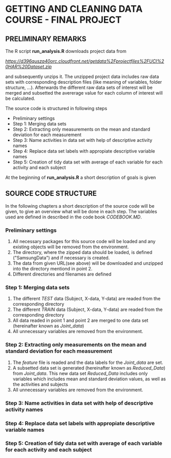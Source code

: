 # GETTING AND CLEANING DATA COURSE - FINAL PROJECT

## PRELIMINARY REMARKS
The R script **run_analysis.R** downloads project data from

*https://d396qusza40orc.cloudfront.net/getdata%2Fprojectfiles%2FUCI%20HAR%20Dataset.zip*

and subsequently unzips it. The unzipped project data includes raw data sets with corresponding description files (like meaning of variables, folder structure, ...). Afterwards the different raw data sets of interest will be merged and subsetted the avererage value for each column of interest will be calculated.

The source code is structured in following steps

* Preliminary settings
* Step 1: Merging data sets
* Step 2: Extracting only measurements on the mean and standard deviation for each measurement
* Step 3: Name activities in data set with help of descriptive activity names
* Step 4: Replace data set labels with appropiate descriptive variable names
* Step 5: Creation of tidy data set with average of each variable for each activity and each subject

At the beginning of **run_analysis.R** a short description of goals is given

## SOURCE CODE STRUCTURE

In the following chapters a short description of the source code will be given, to give an overview what will be done in each step. The variables used are defined in described in the code book *CODEBOOK.MD*. 

### Preliminary settings

1. All necessary packages for this source code will be loaded and any existing objects will be removed from the environment.
2. The directory, where the zipped data should be loaded, is defined ("SamsungData") and if necessary is created.
3. The data from given URL(see above) will be downloaded and unzipped into the directory mentiond in point 2.
4. Different directories and filenames are defined

### Step 1: Merging data sets

1. The different *TEST* data (Subject, X-data, Y-data) are readed from the corresponding directory
2. The different *TRAIN* data (Subject, X-data, Y-data) are readed from the corresponding directory
3. All data readed in point 1 and point 2 are merged to one data set (hereinafter known as *Joint_data*)
4. All unnecessary variables are removed from the environment.

### Step 2: Extracting only measurements on the mean and standard deviation for each measurement

1. The *feature* file is readed and the data labels for the *Joint_data* are set.
2. A subsetted data set is generated (hereinafter known as *Reduced_Data*) from *Joint_data*. This new data set *Reduced_Data* includes only variables which includes mean and standard deviation values, as well as the activities and subjects
3. All unnecessary variables are removed from the environment.

### Step 3: Name activities in data set with help of descriptive activity names

### Step 4: Replace data set labels with appropiate descriptive variable names

### Step 5: Creation of tidy data set with average of each variable for each activity and each subject
